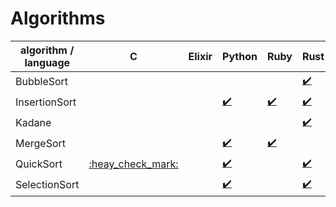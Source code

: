 # Algorithms

|algorithm / language|C  |Elixir|Python|Ruby|Rust|
|--------------------|---|------|------|----|----|
|BubbleSort          |   |      |      |    |[:heavy_check_mark:](algorithms/bubble_sort/rust/bubble_sort)|
|InsertionSort       |   |      |[:heavy_check_mark:](algorithms/insertion_sort/python)|[:heavy_check_mark:](algorithms/insertion_sort/ruby)|[:heavy_check_mark:](algorithms/insertion_sort/rust/insertion_sort)|
|Kadane              |   |      |      |    |[:heavy_check_mark:](algorithms/kadane/rust/kadane)|
|MergeSort           |   |      |[:heavy_check_mark:](algorithms/merge_sort/python)|[:heavy_check_mark:](algorithms/merge_sort/ruby)|    |
|QuickSort           |[:heay_check_mark:](algorithms/quicksort/c/quicksort)|   |[:heavy_check_mark:](algorithms/quicksort/python)|    |[:heavy_check_mark:](algorithms/quicksort/rust)|
|SelectionSort       | |    |[:heavy_check_mark:](algorithms/selection_sort/python/selection_sort)|    |[:heavy_check_mark:](algorithms/selection_sort/rust/selection_sort)|